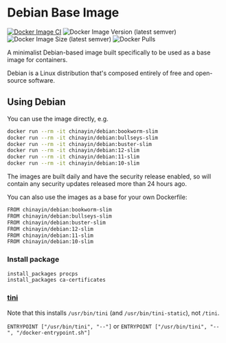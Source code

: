Debian Base Image
=================

[![Docker Image CI](https://github.com/chinayin-docker/debian/actions/workflows/ci.yml/badge.svg?event=schedule)](https://github.com/chinayin-docker/debian/actions/workflows/ci.yml)
![Docker Image Version (latest semver)](https://img.shields.io/docker/v/chinayin/debian?sort=semver)
![Docker Image Size (latest semver)](https://img.shields.io/docker/image-size/chinayin/debian?sort=semver)
![Docker Pulls](https://img.shields.io/docker/pulls/chinayin/debian)

A minimalist Debian-based image built specifically to be used as a base image for containers.

Debian is a Linux distribution that's composed entirely of free and open-source software.

Using Debian
------------

You can use the image directly, e.g.

```bash
docker run --rm -it chinayin/debian:bookworm-slim
docker run --rm -it chinayin/debian:bullseys-slim
docker run --rm -it chinayin/debian:buster-slim
docker run --rm -it chinayin/debian:12-slim
docker run --rm -it chinayin/debian:11-slim
docker run --rm -it chinayin/debian:10-slim
```

The images are built daily and have the security release enabled, so will contain any security updates released more
than 24 hours ago.

You can also use the images as a base for your own Dockerfile:

```bash
FROM chinayin/debian:bookworm-slim
FROM chinayin/debian:bullseys-slim
FROM chinayin/debian:buster-slim
FROM chinayin/debian:12-slim
FROM chinayin/debian:11-slim
FROM chinayin/debian:10-slim
```

### Install package

```bash
install_packages procps
install_packages ca-certificates

```

### [tini](https://github.com/krallin/tini)

Note that this installs `/usr/bin/tini` (and `/usr/bin/tini-static`), not `/tini`.

`ENTRYPOINT ["/usr/bin/tini", "--"]` or `ENTRYPOINT ["/usr/bin/tini", "--", "/docker-entrypoint.sh"]`
